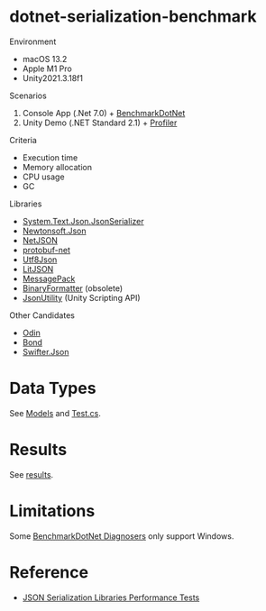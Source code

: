 # dotnet-serialization-benchmark

Environment
- macOS 13.2
- Apple M1 Pro
- Unity2021.3.18f1

Scenarios
1. Console App (.Net 7.0) + [BenchmarkDotNet](https://github.com/dotnet/BenchmarkDotNet)
2. Unity Demo (.NET Standard 2.1) + [Profiler](https://docs.unity3d.com/2021.3/Documentation/Manual/Profiler.html)

Criteria
- Execution time
- Memory allocation
- CPU usage
- GC

Libraries
- [System.Text.Json.JsonSerializer](https://learn.microsoft.com/en-us/dotnet/api/system.text.json.jsonserializer?view=net-7.0)
- [Newtonsoft.Json](https://github.com/JamesNK/Newtonsoft.Json)
- [NetJSON](https://github.com/rpgmaker/NetJSON)
- [protobuf-net](https://github.com/protobuf-net/protobuf-net)
- [Utf8Json](https://github.com/neuecc/Utf8Json)
- [LitJSON](https://github.com/LitJSON/litjson)
- [MessagePack](https://github.com/neuecc/MessagePack-CSharp)
- [BinaryFormatter](https://learn.microsoft.com/en-us/dotnet/standard/serialization/binary-serialization) (obsolete)
- [JsonUtility](https://docs.unity3d.com/ScriptReference/JsonUtility.html) (Unity Scripting API)

Other Candidates
- [Odin](https://github.com/TeamSirenix/odin-serializer)
- [Bond](https://github.com/microsoft/bond/)
- [Swifter.Json](https://github.com/Dogwei/Swifter.Json)

# Data Types

See [Models](./DotnetSerializationBenchmark/Models/) and [Test.cs](./Test.cs).

# Results

See [results](./results/).

# Limitations

Some [BenchmarkDotNet Diagnosers](https://andreyakinshin.github.io/bdn-docs-wip/articles/configs/diagnosers.html) only support Windows.

# Reference
- [JSON Serialization Libraries Performance Tests](https://medium.com/justeattakeaway-tech/json-serialization-libraries-performance-tests-b54cbb3cccbb)
